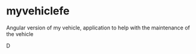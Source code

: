 # myvehiclefe
Angular version of my vehicle, application to help with the maintenance of the vehicle

D